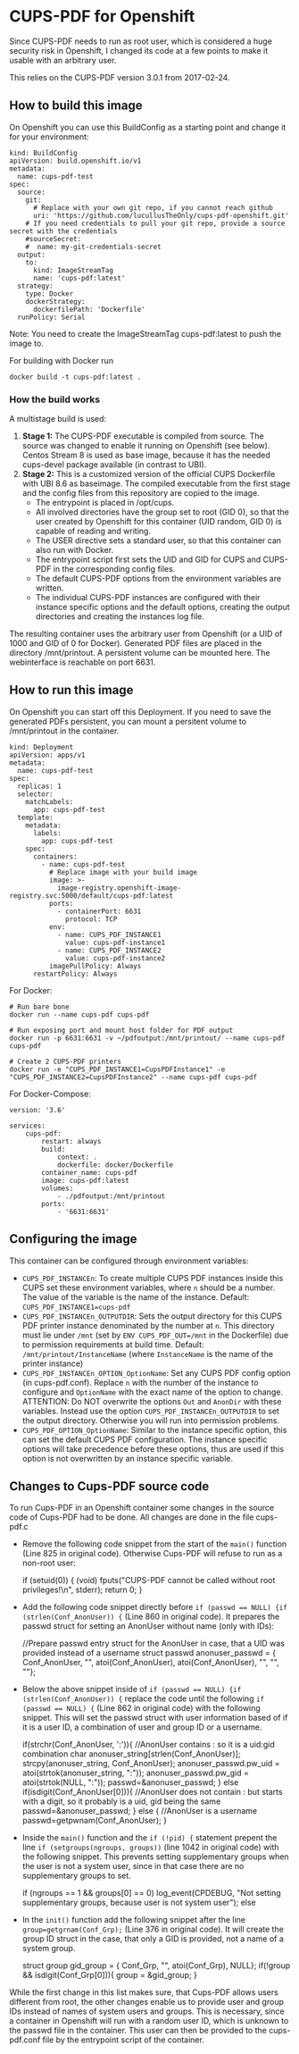# CUPS-PDF for Openshift

Since CUPS-PDF needs to run as root user, which is considered a huge security risk in Openshift, I changed its code at a few points to make it usable with an arbitrary user.

This relies on the CUPS-PDF version 3.0.1 from 2017-02-24.

## How to build this image
On Openshift you can use this BuildConfig as a starting point and change it for your environment:

```
kind: BuildConfig
apiVersion: build.openshift.io/v1
metadata:
  name: cups-pdf-test
spec:
  source:
    git:
	  # Replace with your own git repo, if you cannot reach github
      uri: 'https://github.com/lucullusTheOnly/cups-pdf-openshift.git'
	# If you need credentials to pull your git repo, provide a source secret with the credentials
    #sourceSecret:
    #  name: my-git-credentials-secret
  output:
    to:
      kind: ImageStreamTag
      name: 'cups-pdf:latest'
  strategy:
    type: Docker
    dockerStrategy:
      dockerfilePath: 'Dockerfile'
  runPolicy: Serial
```

Note: You need to create the ImageStreamTag cups-pdf:latest to push the image to.

For building with Docker run

```
docker build -t cups-pdf:latest .
```

### How the build works

A multistage build is used:

1. **Stage 1:** The CUPS-PDF executable is compiled from source. The source was changed to enable it running on Openshift (see below). Centos Stream 8 is used as base image, because it has the needed cups-devel package available (in contrast to UBI).
2. **Stage 2:** This is a customized version of the official CUPS Dockerfile with UBI 8.6 as baseimage. The compiled executable from the first stage and the config files from this repository are copied to the image.
    - The entrypoint is placed in /opt/cups.
    - All involved directories have the group set to root (GID 0), so that the user created by Openshift for this container (UID random, GID 0) is capable of reading and writing.
    - The USER directive sets a standard user, so that this container can also run with Docker.
    - The entrypoint script first sets the UID and GID for CUPS and CUPS-PDF in the corresponding config files.
	- The default CUPS-PDF options from the environment variables are written.
	- The individual CUPS-PDF instances are configured with their instance specific options and the default options, creating the output directories and creating the instances log file.

The resulting container uses the arbitrary user from Openshift (or a UID of 1000 and GID of 0 for Docker). Generated PDF files are placed in the
directory /mnt/printout. A persistent volume can be mounted here. The webinterface is reachable
on port 6631.

## How to run this image
On Openshift you can start off this Deployment. If you need to save the generated PDFs persistent, you can mount a persitent volume to /mnt/printout in the container.

```
kind: Deployment
apiVersion: apps/v1
metadata:
  name: cups-pdf-test
spec:
  replicas: 1
  selector:
    matchLabels:
      app: cups-pdf-test
  template:
    metadata:
      labels:
        app: cups-pdf-test
    spec:
      containers:
        - name: cups-pdf-test
		  # Replace image with your build image
          image: >-
		    image-registry.openshift-image-registry.svc:5000/default/cups-pdf:latest
          ports:
            - containerPort: 6631
              protocol: TCP
          env:
            - name: CUPS_PDF_INSTANCE1
              value: cups-pdf-instance1
            - name: CUPS_PDF_INSTANCE2
              value: cups-pdf-instance2
          imagePullPolicy: Always
      restartPolicy: Always
```

For Docker:

```
# Run bare bone
docker run --name cups-pdf cups-pdf

# Run exposing port and mount host folder for PDF output
docker run -p 6631:6631 -v ~/pdfoutput:/mnt/printout/ --name cups-pdf cups-pdf

# Create 2 CUPS-PDF printers
docker run -e "CUPS_PDF_INSTANCE1=CupsPDFInstance1" -e "CUPS_PDF_INSTANCE2=CupsPDFInstance2" --name cups-pdf cups-pdf
```

For Docker-Compose:

```
version: '3.6'

services:
    cups-pdf:
        restart: always
        build:
            context: .
            dockerfile: docker/Dockerfile
        container_name: cups-pdf
        image: cups-pdf:latest
        volumes:
            - ./pdfoutput:/mnt/printout
        ports:
            - '6631:6631'
```

## Configuring the image
This container can be configured through environment variables:

- `CUPS_PDF_INSTANCEn`: To create multiple CUPS PDF instances inside this CUPS set these environment variables, where `n` should be a number. The value of the variable is the name of the instance. Default: `CUPS_PDF_INSTANCE1=cups-pdf`
- `CUPS_PDF_INSTANCEn_OUTPUTDIR`: Sets the output directory for this CUPS PDF printer instance denominated by the number at `n`. This directory must lie under `/mnt` (set by `ENV CUPS_PDF_OUT=/mnt` in the Dockerfile) due to permission requirements at build time.
Default: `/mnt/printout/InstanceName` (where `InstanceName` is the name of the printer instance)
- `CUPS_PDF_INSTANCEn_OPTION_OptionName`: Set any CUPS PDF config option (in cups-pdf.conf). Replace `n` with the number of the instance to configure and `OptionName` with the exact name of the option to change. ATTENTION: Do NOT overwrite the options `Out` and `AnonDir` with these variables. Instead use the option `CUPS_PDF_INSTANCEn_OUTPUTDIR` to set the output directory. Otherwise you will run into permission problems.
- `CUPS_PDF_OPTION_OptionName`: Similar to the instance specific option, this can set the default CUPS PDF configuration. The instance specific options will take precedence before these options, thus are used if this option is not overwritten by an instance specific variable.

## Changes to Cups-PDF source code

To run Cups-PDF in an Openshift container some changes in the source code of Cups-PDF had to be done. All changes are done in the file cups-pdf.c

- Remove the following code snippet from the start of the `main()` function (Line 825 in original code). Otherwise Cups-PDF will refuse to run as a non-root user:

    if (setuid(0)) {
      (void) fputs("CUPS-PDF cannot be called without root privileges!\n", stderr);
      return 0;
    }

- Add the following code snippet directly before `if (passwd == NULL) {if (strlen(Conf_AnonUser)) {` (Line 860 in original code). It prepares the passwd struct for setting an AnonUser without name (only with IDs):

    //Prepare passwd entry struct for the AnonUser in case, that a UID was provided instead of a username
    struct passwd anonuser_passwd = {
      Conf_AnonUser,
      "",
      atoi(Conf_AnonUser),
      atoi(Conf_AnonUser),
      "",
      "",
      ""};

- Below the above snippet inside of `if (passwd == NULL) {if (strlen(Conf_AnonUser)) {` replace the code until the following `if (passwd == NULL) {` (Line 862 in original code) with the following snippet. This will set the passwd struct with user information based of if it is a user ID, a combination of user and group ID or a username.

    if(strchr(Conf_AnonUser, ':')){
      //AnonUser contains : so it is a uid:gid combination
      char anonuser_string[strlen(Conf_AnonUser)];
      strcpy(anonuser_string, Conf_AnonUser);
      anonuser_passwd.pw_uid = atoi(strtok(anonuser_string, ":"));
      anonuser_passwd.pw_gid = atoi(strtok(NULL, ":"));
      passwd=&anonuser_passwd;
    } else if(isdigit(Conf_AnonUser[0])){
      //AnonUser does not contain : but starts with a digit, so it probably is a uid, gid being the same
      passwd=&anonuser_passwd;
    } else {
      //AnonUser is a username
      passwd=getpwnam(Conf_AnonUser);
    }

- Inside the `main()` function and the `if (!pid) {` statement prepent the line `if (setgroups(ngroups, groups))` (line 1042 in original code) with the following snippet. This prevents setting supplementary groups when the user is not a system user, since in that case there are no supplementary groups to set.

    if (ngroups == 1 && groups[0] == 0)
      log_event(CPDEBUG, "Not setting supplementary groups, because user is not system user");
    else

- In the `init()` function add the following snippet after the line `group=getgrnam(Conf_Grp);` (Line 376 in original code). It will create the group ID struct in the case, that only a GID is provided, not a name of a system group.

    struct group gid_group = {
      Conf_Grp,
      "",
      atoi(Conf_Grp),
      NULL};
    if(!group && isdigit(Conf_Grp[0])){
      group = &gid_group;
    }

While the first change in this list makes sure, that Cups-PDF allows users different from root, the other changes enable us to provide user and group IDs instead of names of system users and groups. This is necessary, since a container in Openshift will run with a random user ID, which is unknown to the passwd file in the container. This user can then be provided to the cups-pdf.conf file by the entrypoint script of the container.
